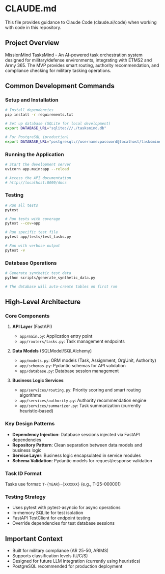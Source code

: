 # CLAUDE.md

This file provides guidance to Claude Code (claude.ai/code) when working with code in this repository.

## Project Overview
MissionMind TasksMind - An AI-powered task orchestration system designed for military/defense environments, integrating with ETMS2 and Army 365. The MVP provides smart routing, authority recommendation, and compliance checking for military tasking operations.

## Common Development Commands

### Setup and Installation
```bash
# Install dependencies
pip install -r requirements.txt

# Set up database (SQLite for local development)
export DATABASE_URL="sqlite:///./tasksmind.db"

# For PostgreSQL (production)
export DATABASE_URL="postgresql://username:password@localhost/tasksmind"
```

### Running the Application
```bash
# Start the development server
uvicorn app.main:app --reload

# Access the API documentation
# http://localhost:8000/docs
```

### Testing
```bash
# Run all tests
pytest

# Run tests with coverage
pytest --cov=app

# Run specific test file
pytest app/tests/test_tasks.py

# Run with verbose output
pytest -v
```

### Database Operations
```bash
# Generate synthetic test data
python scripts/generate_synthetic_data.py

# The database will auto-create tables on first run
```

## High-Level Architecture

### Core Components
1. **API Layer** (FastAPI)
   - `app/main.py`: Application entry point
   - `app/routers/tasks.py`: Task management endpoints

2. **Data Models** (SQLModel/SQLAlchemy)
   - `app/models.py`: ORM models (Task, Assignment, OrgUnit, Authority)
   - `app/schemas.py`: Pydantic schemas for API validation
   - `app/database.py`: Database session management

3. **Business Logic Services**
   - `app/services/routing.py`: Priority scoring and smart routing algorithms
   - `app/services/authority.py`: Authority recommendation engine
   - `app/services/summarizer.py`: Task summarization (currently heuristic-based)

### Key Design Patterns
- **Dependency Injection**: Database sessions injected via FastAPI dependencies
- **Repository Pattern**: Clean separation between data models and business logic
- **Service Layer**: Business logic encapsulated in service modules
- **Schema Validation**: Pydantic models for request/response validation

### Task ID Format
Tasks use format: `T-{YEAR}-{XXXXXX}` (e.g., T-25-000001)

### Testing Strategy
- Uses pytest with pytest-asyncio for async operations
- In-memory SQLite for test isolation
- FastAPI TestClient for endpoint testing
- Override dependencies for test database sessions

## Important Context
- Built for military compliance (AR 25-50, ARIMS)
- Supports classification levels (U/C/S)
- Designed for future LLM integration (currently using heuristics)
- PostgreSQL recommended for production deployment